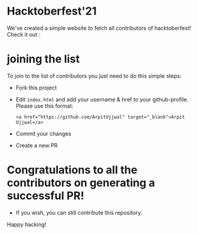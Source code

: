 # Hacktoberfest'21
We've created a simple website to fetch all contributors of hacktoberfest! Check it out : 

# joining the list
To join to the list of contributors you just need to do this simple steps:
* Fork this project
* Edit `index.html` and add your username & href to your github-profile. Please use this format:

  `<a href="https://github.com/ArpitUjjwal" target="_blank">Arpit Ujjwal</a>`

* Commit your changes
* Create a new PR

# Congratulations to all the contributors on generating a successful PR!

* If you wish, you can still contribute this repository.

Happy hacking!

